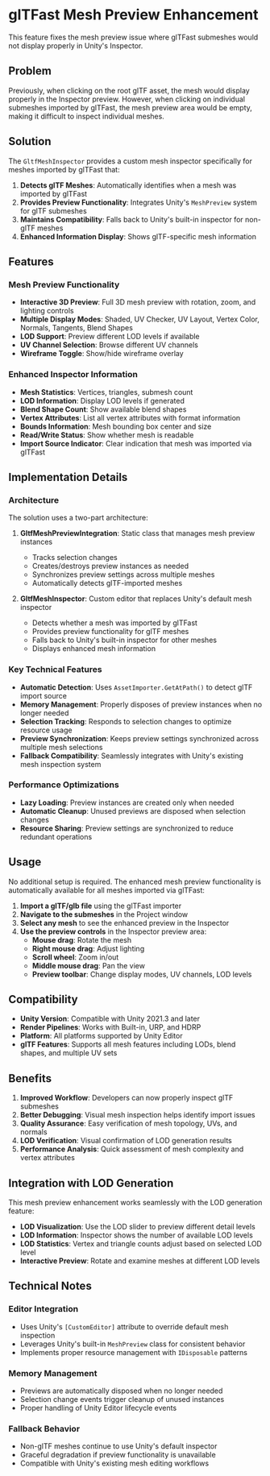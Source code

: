 # glTFast Mesh Preview Enhancement

This feature fixes the mesh preview issue where glTFast submeshes would not display properly in Unity's Inspector.

## Problem

Previously, when clicking on the root glTF asset, the mesh would display properly in the Inspector preview. However, when clicking on individual submeshes imported by glTFast, the mesh preview area would be empty, making it difficult to inspect individual meshes.

## Solution

The `GltfMeshInspector` provides a custom mesh inspector specifically for meshes imported by glTFast that:

1. **Detects glTF Meshes**: Automatically identifies when a mesh was imported by glTFast
2. **Provides Preview Functionality**: Integrates Unity's `MeshPreview` system for glTF submeshes
3. **Maintains Compatibility**: Falls back to Unity's built-in inspector for non-glTF meshes
4. **Enhanced Information Display**: Shows glTF-specific mesh information

## Features

### Mesh Preview Functionality
- **Interactive 3D Preview**: Full 3D mesh preview with rotation, zoom, and lighting controls
- **Multiple Display Modes**: Shaded, UV Checker, UV Layout, Vertex Color, Normals, Tangents, Blend Shapes
- **LOD Support**: Preview different LOD levels if available
- **UV Channel Selection**: Browse different UV channels
- **Wireframe Toggle**: Show/hide wireframe overlay

### Enhanced Inspector Information
- **Mesh Statistics**: Vertices, triangles, submesh count
- **LOD Information**: Display LOD levels if generated
- **Blend Shape Count**: Show available blend shapes
- **Vertex Attributes**: List all vertex attributes with format information
- **Bounds Information**: Mesh bounding box center and size
- **Read/Write Status**: Show whether mesh is readable
- **Import Source Indicator**: Clear indication that mesh was imported via glTFast

## Implementation Details

### Architecture

The solution uses a two-part architecture:

1. **GltfMeshPreviewIntegration**: Static class that manages mesh preview instances
   - Tracks selection changes
   - Creates/destroys preview instances as needed
   - Synchronizes preview settings across multiple meshes
   - Automatically detects glTF-imported meshes

2. **GltfMeshInspector**: Custom editor that replaces Unity's default mesh inspector
   - Detects whether a mesh was imported by glTFast
   - Provides preview functionality for glTF meshes
   - Falls back to Unity's built-in inspector for other meshes
   - Displays enhanced mesh information

### Key Technical Features

- **Automatic Detection**: Uses `AssetImporter.GetAtPath()` to detect glTF import source
- **Memory Management**: Properly disposes of preview instances when no longer needed
- **Selection Tracking**: Responds to selection changes to optimize resource usage
- **Preview Synchronization**: Keeps preview settings synchronized across multiple mesh selections
- **Fallback Compatibility**: Seamlessly integrates with Unity's existing mesh inspection system

### Performance Optimizations

- **Lazy Loading**: Preview instances are created only when needed
- **Automatic Cleanup**: Unused previews are disposed when selection changes
- **Resource Sharing**: Preview settings are synchronized to reduce redundant operations

## Usage

No additional setup is required. The enhanced mesh preview functionality is automatically available for all meshes imported via glTFast:

1. **Import a glTF/glb file** using the glTFast importer
2. **Navigate to the submeshes** in the Project window
3. **Select any mesh** to see the enhanced preview in the Inspector
4. **Use the preview controls** in the Inspector preview area:
   - **Mouse drag**: Rotate the mesh
   - **Right mouse drag**: Adjust lighting
   - **Scroll wheel**: Zoom in/out
   - **Middle mouse drag**: Pan the view
   - **Preview toolbar**: Change display modes, UV channels, LOD levels

## Compatibility

- **Unity Version**: Compatible with Unity 2021.3 and later
- **Render Pipelines**: Works with Built-in, URP, and HDRP
- **Platform**: All platforms supported by Unity Editor
- **glTF Features**: Supports all mesh features including LODs, blend shapes, and multiple UV sets

## Benefits

1. **Improved Workflow**: Developers can now properly inspect glTF submeshes
2. **Better Debugging**: Visual mesh inspection helps identify import issues
3. **Quality Assurance**: Easy verification of mesh topology, UVs, and normals
4. **LOD Verification**: Visual confirmation of LOD generation results
5. **Performance Analysis**: Quick assessment of mesh complexity and vertex attributes

## Integration with LOD Generation

This mesh preview enhancement works seamlessly with the LOD generation feature:

- **LOD Visualization**: Use the LOD slider to preview different detail levels
- **LOD Information**: Inspector shows the number of available LOD levels
- **LOD Statistics**: Vertex and triangle counts adjust based on selected LOD level
- **Interactive Preview**: Rotate and examine meshes at different LOD levels

## Technical Notes

### Editor Integration
- Uses Unity's `[CustomEditor]` attribute to override default mesh inspection
- Leverages Unity's built-in `MeshPreview` class for consistent behavior
- Implements proper resource management with `IDisposable` patterns

### Memory Management
- Previews are automatically disposed when no longer needed
- Selection change events trigger cleanup of unused instances
- Proper handling of Unity Editor lifecycle events

### Fallback Behavior
- Non-glTF meshes continue to use Unity's default inspector
- Graceful degradation if preview functionality is unavailable
- Compatible with Unity's existing mesh editing workflows